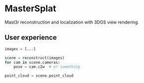 # MasterSplat

Mast3r reconstruction and localization with 3DGS view rendering.

## User experience

```py
images = [...]

scene = reconstruct(images)
for cam in scene.cameras:
    pose = cam.c2w  # or something

point_cloud = scene.point_cloud
```
